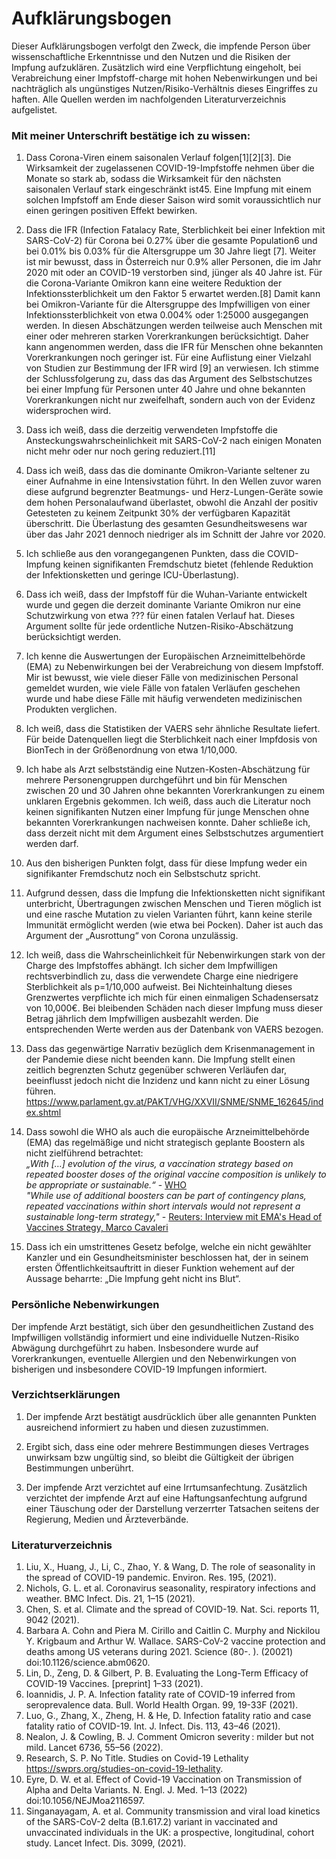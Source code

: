 # Aufklärungsbogen

Dieser Aufklärungsbogen verfolgt den Zweck, die impfende Person über wissenschaftliche Erkenntnisse und den Nutzen und die Risiken der Impfung aufzuklären. Zusätzlich wird eine Verpflichtung eingeholt, bei Verabreichung einer Impfstoff-charge mit hohen Nebenwirkungen und bei nachträglich als ungünstiges Nutzen/Risiko-Verhältnis dieses Eingriffes zu haften. Alle Quellen werden im nachfolgenden Literaturverzeichnis aufgelistet.

### Mit meiner Unterschrift bestätige ich zu wissen: 

1. Dass Corona-Viren einem saisonalen Verlauf folgen[1][2][3]. 
Die Wirksamkeit der zugelassenen COVID-19-Impfstoffe nehmen über die Monate so stark ab, 
sodass die Wirksamkeit für den nächsten saisonalen Verlauf stark eingeschränkt ist45. 
Eine Impfung mit einem solchen Impfstoff am Ende dieser Saison wird somit voraussichtlich nur 
einen geringen positiven Effekt bewirken. 

1. Dass die IFR (Infection Fatalacy Rate, Sterblichkeit bei einer Infektion mit SARS-CoV-2) 
für Corona bei 0.27% über die gesamte Population6 und bei 0.01% bis 0.03% für die Altersgruppe 
um 30 Jahre liegt [7]. Weiter ist mir bewusst, dass in Österreich nur 0.9% aller Personen, die 
im Jahr 2020 mit oder an COVID-19 verstorben sind, jünger als 40 Jahre ist. 
Für die Corona-Variante Omikron kann eine weitere Reduktion der Infektionssterblichkeit um 
den Faktor 5 erwartet werden.[8] 
Damit kann bei Omikron-Variante für die Altersgruppe des Impfwilligen von einer 
Infektionssterblichkeit von etwa 0.004% oder 1:25000 ausgegangen werden. 
In diesen Abschätzungen werden teilweise auch Menschen mit einer oder mehreren starken 
Vorerkrankungen berücksichtigt.
Daher kann angenommen werden, dass die IFR für Menschen ohne bekannten Vorerkrankungen 
noch geringer ist.
Für eine Auflistung einer Vielzahl von Studien zur Bestimmung der IFR wird [9] an verwiesen. 
Ich stimme der Schlussfolgerung zu, dass das das Argument des Selbstschutzes bei einer 
Impfung für Personen unter 40 Jahre und ohne bekannten Vorerkrankungen nicht nur zweifelhaft, 
sondern auch von der Evidenz widersprochen wird. 

1. Dass ich weiß, dass die derzeitig verwendeten Impfstoffe die Ansteckungswahrscheinlichkeit 
 mit SARS-CoV-2 nach einigen Monaten nicht mehr oder nur noch gering reduziert.[11] 

1. Dass ich weiß, dass das die dominante Omikron-Variante seltener zu einer Aufnahme in eine Intensivstation führt. In den Wellen zuvor waren diese aufgrund begrenzter Beatmungs- und Herz-Lungen-Geräte sowie dem hohen Personalaufwand überlastet, obwohl die Anzahl der positiv Getesteten zu keinem Zeitpunkt 30% der verfügbaren Kapazität überschritt. Die Überlastung des gesamten Gesundheitswesens war über das Jahr 2021 dennoch niedriger als im Schnitt der Jahre vor 2020.

1. Ich schließe aus den vorangegangenen Punkten, dass die COVID-Impfung keinen signifikanten Fremdschutz bietet (fehlende Reduktion der Infektionsketten und geringe ICU-Überlastung).

1. Dass ich weiß, dass der Impfstoff für die Wuhan-Variante entwickelt wurde und gegen die derzeit dominante Variante Omikron nur eine Schutzwirkung von etwa ??? für einen fatalen Verlauf hat. Dieses Argument sollte für jede ordentliche Nutzen-Risiko-Abschätzung berücksichtigt werden.

1. Ich kenne die Auswertungen der Europäischen Arzneimittelbehörde (EMA) zu Nebenwirkungen bei der Verabreichung von diesem Impfstoff. Mir ist bewusst, wie viele dieser Fälle von medizinischen Personal gemeldet wurden, wie viele Fälle von fatalen Verläufen geschehen wurde und habe diese Fälle mit häufig verwendeten medizinischen Produkten verglichen.

1. Ich weiß, dass die Statistiken der VAERS sehr ähnliche Resultate liefert. Für beide Datenquellen liegt die Sterblichkeit nach einer Impfdosis von BionTech in der Größenordnung von etwa 1/10,000.

1. Ich habe als Arzt selbstständig eine Nutzen-Kosten-Abschätzung für mehrere Personengruppen durchgeführt und bin für Menschen zwischen 20 und 30 Jahren ohne bekannten Vorerkrankungen zu einem unklaren Ergebnis gekommen. Ich weiß, dass auch die Literatur noch keinen signifikanten Nutzen einer Impfung für junge Menschen ohne bekannten Vorerkrankungen nachweisen konnte. Daher schließe ich, dass derzeit nicht mit dem Argument eines Selbstschutzes argumentiert werden darf.

1. Aus den bisherigen Punkten folgt, dass für diese Impfung weder ein signifikanter Fremdschutz noch ein Selbstschutz spricht. 

1. Aufgrund dessen, dass die Impfung die Infektionsketten nicht signifikant unterbricht, Übertragungen zwischen Menschen und Tieren möglich ist und eine rasche Mutation zu vielen Varianten führt, kann keine sterile Immunität ermöglicht werden (wie etwa bei Pocken). Daher ist auch das Argument der „Ausrottung“ von Corona unzulässig.

1. Ich weiß, dass die Wahrscheinlichkeit für Nebenwirkungen stark von der Charge des Impfstoffes abhängt. Ich sicher dem Impfwilligen rechtsverbindlich zu, dass die verwendete Charge eine niedrigere Sterblichkeit als p=1/10,000 aufweist. Bei Nichteinhaltung dieses Grenzwertes verpflichte ich mich für einen einmaligen Schadensersatz von 10,000€. Bei bleibenden Schäden nach dieser Impfung muss dieser Betrag jährlich dem Impfwilligen ausbezahlt werden. Die entsprechenden Werte werden aus der Datenbank von VAERS bezogen. 

1. Dass das gegenwärtige Narrativ bezüglich dem Krisenmanagement in der Pandemie diese nicht beenden kann. Die Impfung stellt einen zeitlich begrenzten Schutz gegenüber schweren Verläufen dar, beeinflusst jedoch nicht die Inzidenz und kann nicht zu einer Lösung führen.
https://www.parlament.gv.at/PAKT/VHG/XXVII/SNME/SNME_162645/index.shtml 

1. Dass sowohl die WHO als auch die europäische Arzneimittelbehörde (EMA) das regelmäßige 
und nicht strategisch geplante Boostern als nicht zielführend betrachtet:  
*„With […] evolution of the virus, a vaccination strategy based on repeated booster doses of the 
original vaccine composition is unlikely to be appropriate or sustainable.“* - 
[WHO](https://www.who.int/news/item/11-01-2022-interim-statement-on-covid-19-vaccines-in-the-context-of-the-circulation-of-the-omicron-sars-cov-2-variant-from-the-who-technical-advisory-group-on-covid-19-vaccine-composition)  
*"While use of additional boosters can be part of contingency plans, repeated vaccinations within short intervals would not represent a sustainable long-term strategy,"* - [Reuters: Interview mit EMA's Head of Vaccines Strategy, Marco Cavaleri](https://www.reuters.com/business/healthcare-pharmaceuticals/eu-drug-regulator-says-more-data-needed-impact-omicron-vaccines-2022-01-11/)    

1. Dass ich ein umstrittenes Gesetz befolge, welche ein nicht gewählter Kanzler und ein 
Gesundheitsminister beschlossen hat, der in seinem ersten Öffentlichkeitsauftritt in dieser 
Funktion wehement auf der Aussage beharrte: „Die Impfung geht nicht ins Blut“.


### Persönliche Nebenwirkungen 

Der impfende Arzt bestätigt, sich über den gesundheitlichen Zustand des Impfwilligen vollständig 
informiert und eine individuelle Nutzen-Risiko Abwägung durchgeführt zu haben. 
Insbesondere wurde auf Vorerkrankungen, eventuelle Allergien und den Nebenwirkungen von bisherigen 
und insbesondere COVID-19 Impfungen informiert.


### Verzichtserklärungen

1. Der impfende Arzt bestätigt ausdrücklich über alle genannten Punkten ausreichend informiert
 zu haben und diesen zuzustimmen.

1. Ergibt sich, dass eine oder mehrere Bestimmungen dieses Vertrages unwirksam bzw ungültig sind, 
so bleibt die Gültigkeit der übrigen Bestimmungen unberührt. 

1. Der impfende Arzt verzichtet auf eine Irrtumsanfechtung. 
Zusätzlich verzichtet der impfende Arzt auf eine Haftungsanfechtung aufgrund einer Täuschung 
oder der Darstellung verzerrter Tatsachen seitens der Regierung, Medien und Ärzteverbände. 



### Literaturverzeichnis

1.	Liu, X., Huang, J., Li, C., Zhao, Y. & Wang, D. The role of seasonality in the spread of COVID-19 pandemic. Environ. Res. 195, (2021).
2.	Nichols, G. L. et al. Coronavirus seasonality, respiratory infections and weather. BMC Infect. Dis. 21, 1–15 (2021).
3.	Chen, S. et al. Climate and the spread of COVID-19. Nat. Sci. reports 11, 9042 (2021).
4.	Barbara A. Cohn and Piera M. Cirillo and Caitlin C. Murphy and Nickilou Y. Krigbaum and Arthur W. Wallace. SARS-CoV-2 vaccine protection and deaths among US veterans during 2021. Science (80-. ). (20021) doi:10.1126/science.abm0620.
5.	Lin, D., Zeng, D. & Gilbert, P. B. Evaluating the Long-Term Efficacy of COVID-19 Vaccines. [preprint] 1–33 (2021).
6.	Ioannidis, J. P. A. Infection fatality rate of COVID-19 inferred from seroprevalence data. Bull. World Health Organ. 99, 19-33F (2021).
7.	Luo, G., Zhang, X., Zheng, H. & He, D. Infection fatality ratio and case fatality ratio of COVID-19. Int. J. Infect. Dis. 113, 43–46 (2021).
8.	Nealon, J. & Cowling, B. J. Comment Omicron severity : milder but not mild. Lancet 6736, 55–56 (2022).
9.	Research, S. P. No Title. Studies on Covid-19 Lethality https://swprs.org/studies-on-covid-19-lethality.
10.	Eyre, D. W. et al. Effect of Covid-19 Vaccination on Transmission of Alpha and Delta Variants. N. Engl. J. Med. 1–13 (2022) doi:10.1056/NEJMoa2116597.
11. Singanayagam, A. et al. Community transmission and viral load kinetics of the SARS-CoV-2 delta (B.1.617.2) variant in vaccinated and unvaccinated individuals in the UK: a prospective, longitudinal, cohort study. Lancet Infect. Dis. 3099, (2021).




